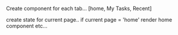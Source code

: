 Create component for each tab... [home, My Tasks, Recent]

create state for current page.. if current page = 'home' render home component etc...

